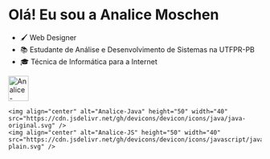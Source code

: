 ### <h1>Olá! Eu sou a Analice Moschen </h1>

- 🖌 Web Designer
- 📚 Estudante de Análise e Desenvolvimento de Sistemas na UTFPR-PB
- 🎓 Técnica de Informática para a Internet
 
<div>
    <img align="center" alt="Analice-Html" paddind="20px" height="50" width="40" src="https://cdn.jsdelivr.net/gh/devicons/devicon/icons/html5/html5-plain-wordmark.svg" />
          
    <img align="center" alt="Analice-Java" height="50" width="40" src="https://cdn.jsdelivr.net/gh/devicons/devicon/icons/java/java-original.svg" />
    <img align="center" alt="Analice-JS" height="50" width="40" src="https://cdn.jsdelivr.net/gh/devicons/devicon/icons/javascript/javascript-plain.svg" />
          
</div>

<!---
AnaliceMM4/AnaliceMM4 is a ✨ special ✨ repository because its `README.md` (this file) appears on your GitHub profile.
You can click the Preview link to take a look at your changes.
--->
